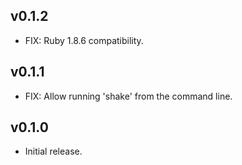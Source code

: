 v0.1.2
------

 * FIX: Ruby 1.8.6 compatibility.

v0.1.1
------

 * FIX: Allow running 'shake' from the command line.

v0.1.0
------

 * Initial release.
